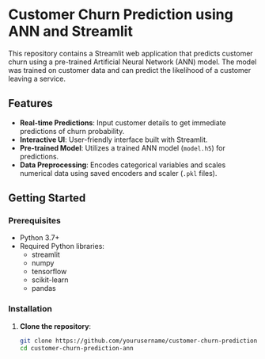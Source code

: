 # Customer Churn Prediction using ANN and Streamlit

This repository contains a Streamlit web application that predicts customer churn using a pre-trained Artificial Neural Network (ANN) model. The model was trained on customer data and can predict the likelihood of a customer leaving a service.

## Features

- **Real-time Predictions**: Input customer details to get immediate predictions of churn probability.
- **Interactive UI**: User-friendly interface built with Streamlit.
- **Pre-trained Model**: Utilizes a trained ANN model (`model.h5`) for predictions.
- **Data Preprocessing**: Encodes categorical variables and scales numerical data using saved encoders and scaler (`.pkl` files).

## Getting Started

### Prerequisites

- Python 3.7+
- Required Python libraries:
  - streamlit
  - numpy
  - tensorflow
  - scikit-learn
  - pandas

### Installation

1. **Clone the repository**:
   ```bash
   git clone https://github.com/yourusername/customer-churn-prediction-ann.git
   cd customer-churn-prediction-ann
